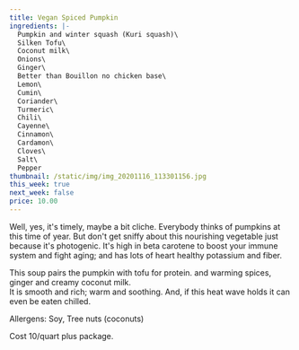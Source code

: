```yaml
---
title: Vegan Spiced Pumpkin
ingredients: |-
  Pumpkin and winter squash (Kuri squash)\
  Silken Tofu\
  Coconut milk\
  Onions\
  Ginger\
  Better than Bouillon no chicken base\
  Lemon\
  Cumin\
  Coriander\
  Turmeric\
  Chili\
  Cayenne\
  Cinnamon\
  Cardamon\
  Cloves\
  Salt\
  Pepper
thumbnail: /static/img/img_20201116_113301156.jpg
this_week: true
next_week: false
price: 10.00
---
```

Well, yes, it's timely, maybe a bit cliche. Everybody thinks of pumpkins at this time of year. But don't get sniffy about this nourishing vegetable just because it's photogenic. It's high in beta carotene to boost your immune system and fight aging; and has lots of heart healthy potassium and fiber. 

This soup pairs the pumpkin with tofu for protein. and warming spices, ginger and creamy coconut milk. \
It is smooth and rich; warm and soothing. And, if this heat wave holds it can even be eaten chilled.

Allergens: Soy, Tree nuts (coconuts)

Cost 10/quart plus package.